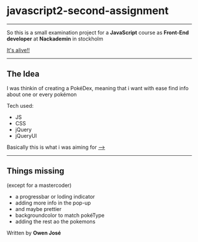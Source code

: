 # __javascript2-second-assignment__

---

So this is a small examination project for a **JavaScript** course as
**Front-End developer** at **Nackademin** in stockholm

[It's alive!!](https://owenjose.github.io/javascript2-second-assignment/PocketMonsterIndex.html "patience my friend")

---

## __The Idea__

I was thinkin of creating a PokéDex, meaning that i want with ease find info about one or every pokémon

Tech used:

* JS
* CSS
* jQuery
* jQueryUI

Basically this is what i was aiming for [-->](https://www.pokedex.org/)

---

## __Things missing__
(except for a mastercoder)


* a progressbar or loding indicator
* adding more info in the pop-up
* and maybe prettier
* backgroundcolor to match pokéType
* adding the rest ao the pokemons

Written by 
__Owen José__

